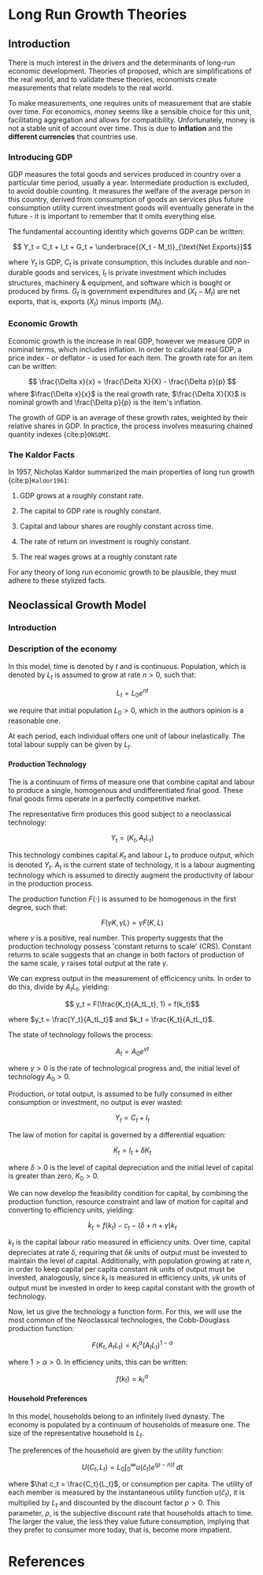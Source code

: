 # Long Run Growth Theories

## Introduction

There is much interest in the drivers and the determinants of long-run economic development. Theories of proposed, which are simplifications of the real world, and to validate these theories, economists create measurements that relate models to the real world.

To make measurements, one requires units of measurement that are stable over time. For economics, money seems like a sensible choice for this unit, facilitating aggregation and allows for compatibility. Unfortunately, money is not a stable unit of account over time. This is due to __inflation__ and the __different currencies__ that countries use.

### Introducing GDP

GDP measures the total goods and services produced in country over a particular time period, usually a year. Intermediate production is excluded, to avoid double counting. It measures the welfare of the average person in this country, derived from consumption of goods an services plus future consumption utility current investment goods will
eventually generate in the future - it is important to remember that it omits everything else. 

The fundamental accounting identity which governs GDP can be written:

$$ Y_t = C_t + I_t + G_t + \underbrace{(X_t - M_t)}_{\text{Net Exports}}$$

where $Y_t$ is GDP, $C_t$ is private consumption, this includes durable and non-durable goods and services, $I_t$ is private investment which includes structures, machinery & equipment, and software which is bought or produced by firms. $G_t$ is government expenditures and $(X_t - M_t)$ are net exports, that is, exports ($X_t$) minus imports ($M_t$).

### Economic Growth

Economic growth is the increase in real GDP, however we measure GDP in nominal terms, which includes inflation. In order to calculate real GDP, a price index - or deflator - is used for each item. The growth rate for an item can be written:

$$ \frac{\Delta x}{x} = \frac{\Delta X}{X} - \frac{\Delta p}{p} $$
where $\frac{\Delta x}{x}$ is the real growth rate, $\frac{\Delta X}{X}$ is nominal growth and \frac{\Delta p}{p} is the item's inflation.

The growth of GDP is an average of these growth rates, weighted by their relative shares in GDP. In practice, the process involves measuring chained quantity indexes {cite:p}`ONSQMI`.


### The Kaldor Facts

In 1957, Nicholas Kaldor summarized the main properties of long run growth {cite:p}`Kaldor1961`:

1. GDP grows at a roughly constant rate.

2. The capital to GDP rate is roughly constant.

3. Capital and labour shares are roughly constant across time.

4. The rate of return on investment is roughly constant.

5. The real wages grows at a roughly constant rate

For any theory of long run economic growth to be plausible, they must adhere to these stylized facts.


## Neoclassical Growth Model

### Introduction

### Description of the economy



In this model, time is denoted by $t$ and is continuous. Population, which is denoted by $L_t$ is assumed to grow at rate $n > 0$, such that:

$$ L_t = L_0 e^{nt}$$

we require that initial population $L_0 >0$, which in the authors opinion is a reasonable one.

At each period, each individual offers one unit of labour inelastically. The total labour supply can be given by $L_t$.

#### Production Technology


The is a continuum of firms of measure one that combine capital and labour to produce a single, homogenous and undifferentiated final good. These final goods firms operate in a perfectly competitive market.

The representative firm produces this good subject to a neoclassical technology: 

$$Y_t =(K_t, A_tL_t)$$

This technology combines capital $K_t$ and labour $L_t$ to produce output, which is denoted $Y_t$. $A_t$ is the current state of technology, it is a labour augmenting technology which is assumed to directly augment the productivity of labour in the production process.

The production function $F(\cdot)$ is assumed to be homogenous in the first degree, such that:

$$ F(\gamma K, \gamma L) = \gamma F(K,L)$$

where $\gamma$ is a positive, real number. This property suggests that the production technology possess 'constant returns to scale' (CRS). Constant returns to scale suggests that an change in both factors of production of the same scale, $\gamma$ raises total output at the rate $\gamma$.

We can express output in the measurement of efficicency units. In order to do this, divide by $A_tL_t$, yielding:

$$ y_t = F(\frac{K_t}{A_tL_t}, 1) = f(k_t)$$

where $y_t = \frac{Y_t}{A_tL_t}$ and $k_t = \frac{K_t}{A_tL_t}$.

The state of technology follows the process:

$$ A_t = A_0 e^{\gamma t}$$

where $\gamma > 0$ is the rate of technological progress and, the initial level of technology $A_0 > 0$.

Production, or total output, is assumed to be fully consumed in either consumption or investment, no output is ever wasted:

$$ Y_t = C_t + I_t $$

The law of motion for capital is governed by a differential equation:

$$\dot K_t = I_t + \delta K_t$$

where $\delta > 0$ is the level of capital depreciation and the initial level of capital is greater than zero, $K_0 > 0$.

We can now develop the feasibility condition for capital, by combining the production function, resource constraint and law of motion for capital and converting to efficiency units, yielding:

$$ \dot k_t = f(k_t) - c_t - (\delta + n + \gamma) k_t $$

$k_t$ is the capital labour ratio measured in efficiency units. Over time, capital depreciates at rate $\delta$, requiring that $\delta k$ units of output must be invested to maintain the level of capital. Additionally, with population growing at rate $n$, in order to keep capital per capita constant $nk$ units of output must be invested, analogously, since $k_t$ is measured in efficiency units, $\gamma k$ units of output must be invested in order to keep capital constant with the growth of technology.

Now, let us give the technology a function form. For this, we will use the most common of the Neoclassical technologies, the Cobb-Douglass production function:

$$ F(K_t, A_tL_t) = K^\alpha_t (A_tL_t)^{1-\alpha} $$

where $1 > \alpha > 0$. In efficiency units, this can be written:

$$ f(k_t) = k_t^\alpha $$

#### Household Preferences

In this model, households belong to an infinitely lived dynasty. The economy is populated by a continuum of households of measure one. The size of the representative household is $L_t$. 

The preferences of the household are given by the utility function:

$$ 
U(C_t, L_t) = L_0 \int_0^\infty u(\hat c_t) e^{(\rho - n)t} \; dt
$$

where $\hat c_t = \frac{C_t}{L_t}$, or consumption per capita. The utility of each member is measured by the instantaneous utility function $u(\hat c_t)$, it is multiplied by $L_t$ and discounted by the discount factor $\rho > 0$. This parameter, $\rho$, is the subjective discount rate that households attach to time. The larger the value, the less they value future consumption, implying that they prefer to consumer more today, that is, become more impatient.




# References
<!-- ## The Neoclassical Growth Model -->
```{bibliography} ../../zreferences.bib
```